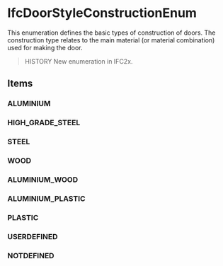 # IfcDoorStyleConstructionEnum

This enumeration defines the basic types of construction of doors. The construction type relates to the main material (or material combination) used for making the door.

> HISTORY  New enumeration in IFC2x.

## Items

### ALUMINIUM


### HIGH_GRADE_STEEL


### STEEL


### WOOD


### ALUMINIUM_WOOD


### ALUMINIUM_PLASTIC


### PLASTIC


### USERDEFINED


### NOTDEFINED

